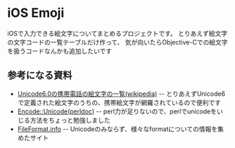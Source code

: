 iOS Emoji
=============

iOSで入力できる絵文字についてまとめるプロジェクトです。
とりあえず絵文字の文字コードの一覧テーブルだけ作って、
気が向いたらObjective-Cでの絵文字を扱うコードなんかも追加したいです

参考になる資料
-------


* [Unicode6.0の携帯電話の絵文字の一覧(wikipedia)](http://ja.wikipedia.org/wiki/Unicode6.0%E3%81%AE%E6%90%BA%E5%B8%AF%E9%9B%BB%E8%A9%B1%E3%81%AE%E7%B5%B5%E6%96%87%E5%AD%97%E3%81%AE%E4%B8%80%E8%A6%A7) -- とりあえずUnicode6で定義された絵文字のうちの、携帯絵文字が網羅されているので便利です
* [Encode::Unicode(perldoc)](http://perldoc.perl.org/Encode/Unicode.html) -- perl力が足りないので、perlでunicodeをいじる方法をちょっと勉強しました
* [FileFormat.info](http://www.fileformat.info/) -- Unicodeのみならず、様々なformatについての情報を集めたサイト
